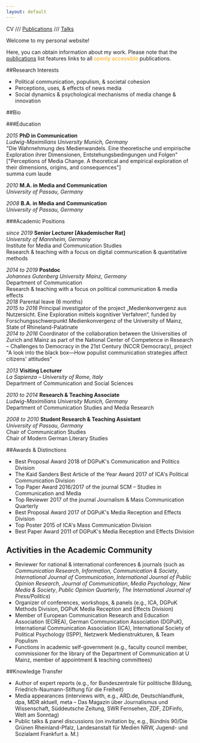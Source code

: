 ```yaml
---
layout: default
---
```


CV /// [Publications](./publications.html) ///  [Talks](./talks.html)

Welcome to my personal website!

Here, you can obtain information about my work. Please note that the [publications](./publications.html) list features links to all <span style="color:orange">openly accessible</span> publications.

##Research Interests

* Political communication, populism, & societal cohesion
* Perceptions, uses, & effects of news media
* Social dynamics & psychological mechanisms of media change & innovation

##Bio

###Education

*2015* **PhD in Communication**
<br>*Ludwig-Maximilians University Munich, Germany*
<br>"Die Wahrnehmung des Medienwandels. Eine theoretische und empirische Exploration ihrer Dimensionen, Entstehungsbedingungen und Folgen"
<br>["Perceptions of Media Change. A theoretical and empirical exploration of their dimensions, origins, and consequences"]
<br>summa cum laude

*2010* **M.A. in Media and Communication**
<br>*University of Passau, Germany*

*2008* **B.A. in Media and Communication**
<br>*University of Passau, Germany*

###Academic Positions

*since 2019* **Senior Lecturer [Akademischer Rat]**
<br>*University of Mannheim, Germany*
<br>Institute for Media and Communication Studies
<br>Research & teaching with a focus on digital communication & quantitative methods

*2014 to 2019* **Postdoc**
<br>*Johannes Gutenberg University Mainz, Germany*
<br>Department of Communication
<br>Research & teaching with a focus on political communication & media effects
<br>*2018* Parental leave (6 months)
<br>*2015 to 2016* Principal investigator of the project „Medienkonvergenz aus Nutzersicht. Eine Exploration mittels kognitiver Verfahren“, funded by Forschungsschwerpunkt Medienkonvergenz of the University of Mainz, State of Rhineland-Palatinate
<br>*2014 to 2016* Coordinator of the collaboration between the Universities of Zurich and Mainz as part of the National Center of Competence in Research – Challenges to Democracy in the 21st Century (NCCR Democracy), project "A look into the black box—How populist communication strategies affect citizens' attitudes"

*2013* **Visiting Lecturer**
<br>*La Sapienza – University of Rome, Italy*
<br>Department of Communication and Social Sciences

*2010 to 2014* **Research & Teaching Associate**
<br>*Ludwig-Maximilians University Munich, Germany*
<br>Department of Communication Studies and Media Research

*2008 to 2010* **Student Research & Teaching Assistant**
<br>*University of Passau, Germany*
<br>Chair of Communication Studies
<br>Chair of Modern German Literary Studies

##Awards & Distinctions

* Best Proposal Award 2018 of DGPuK's Communication and Politics Division
* The Kaid Sanders Best Article of the Year Award 2017 of ICA's Political Communication Division
* Top Paper Award 2016/2017 of the journal SCM – Studies in Communication and Media
* Top Reviewer 2017 of the journal Journalism & Mass Communication Quarterly
* Best Proposal Award 2017 of DGPuK's Media Reception and Effects Division
* Top Poster 2015 of ICA's Mass Communication Division
* Best Paper Award 2011 of DGPuK's Media Reception and Effects Division

## Activities in the Academic Community

* Reviewer for national & international conferences & journals (such as *Communication Research*, *Information, Communication & Society*, *International Journal of Communication*, *International Journal of Public Opinion Research*, *Journal of Communication*, *Media Psychology*, *New Media & Society*, *Public Opinion Quarterly*, *The International Journal of Press/Politics*)
* Organizer of conferences, workshops, & panels (e.g., ICA, DGPuK Methods Division, DGPuK Media Reception and Effects Division)
* Member of European Communication Research and Education Association (ECREA), German Communication Association (DGPuK), International Communication Association (ICA), International Society of Political Psychology (ISPP), Netzwerk Medienstrukturen, & Team Populism
* Functions in academic self-government (e.g., faculty council member, commissioner for the library of the Department of Communication at U Mainz, member of appointment & teaching committees)

##Knowledge Transfer

* Author of expert reports (e.g., for Bundeszentrale für politische Bildung, Friedrich-Naumann-Stiftung für die Freiheit)
* Media appearances (interviews with, e.g., ARD.de, Deutschlandfunk, dpa, MDR aktuell, meta – Das Magazin über Journalismus und Wissenschaft, Süddeutsche Zeitung, SWR Fernsehen, ZDF, ZDFinfo, Welt am Sonntag)
* Public talks & panel discussions (on invitation by, e.g., Bündnis 90/Die Grünen Rheinland-Pfalz, Landesanstalt für Medien NRW, Jugend- und Sozialamt Frankfurt a. M.)